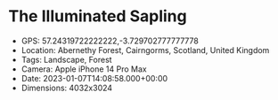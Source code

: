 # The Illuminated Sapling

- GPS: 57.24319722222222,-3.729702777777778
- Location: Abernethy Forest, Cairngorms, Scotland, United Kingdom
- Tags: Landscape, Forest
- Camera: Apple iPhone 14 Pro Max
- Date: 2023-01-07T14:08:58.000+00:00
- Dimensions: 4032x3024
